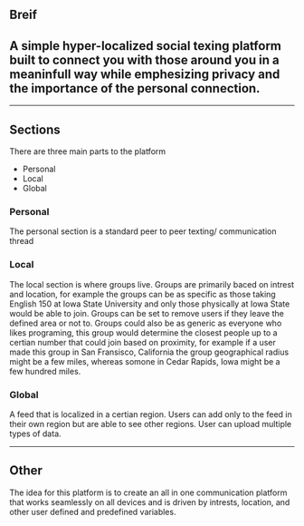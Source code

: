 ## **Breif**
 A simple hyper-localized social texing platform built to connect you with those around you in a meaninfull way while emphesizing privacy and the importance of the personal connection.
 -

---
## **Sections**

There are three main parts to the platform
- Personal
- Local
- Global

### Personal
The personal section is a standard peer to peer texting/ communication thread

### Local
The local section is where groups live. Groups are primarily baced on intrest and location, for example the groups can be as specific as those taking English 150 at Iowa State University and only those physically at Iowa State would be able to join. Groups can be set to remove users if they leave the defined area or not to. Groups could also be as generic as everyone who likes programing, this group would determine the closest people up to a certian number that could join based on proximity, for example if a user made this group in San Fransisco, California the group geographical radius might be a few miles, whereas somone in Cedar Rapids, Iowa might be a few hundred miles. 

### Global
A feed that is localized in a certian region. Users can add only to the feed in their own region but are able to see other regions. User can upload multiple types of data.

---

## **Other**

The idea for this platform is to create an all in one communication platform that works seamlessly on all devices and is driven by intrests, location, and other user defined and predefined variables.
